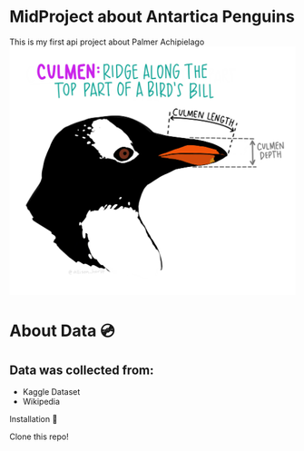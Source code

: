 # MidProject about Antartica Penguins

This is my first api project about Palmer Achipielago
![penguins culmen](https://raw.githubusercontent.com/DenisseMonster/MidProject/main/penguinsculmen.jpg)


# About Data 💿

## Data was collected from:

- Kaggle Dataset
- Wikipedia

Installation 📡

Clone this repo! 



